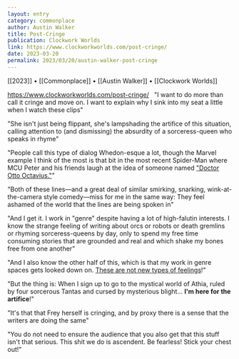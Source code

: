 ```yaml
---
layout: entry
category: commonplace
author: Austin Walker
title: Post-Cringe
publication: Clockwork Worlds
link: https://www.clockworkworlds.com/post-cringe/
date: 2023-03-20
permalink: 2023/03/20/austin-walker-post-cringe
---
```


[[2023]] • [[Commonplace]] • [[Austin Walker]] • [[Clockwork Worlds]]

https://www.clockworkworlds.com/post-cringe/
 
"I want to do more than call it cringe and move on. I want to explain why I sink into my seat a little when I watch these clips"

"She isn't just being flippant, she's lampshading the artifice of this situation, calling attention to (and dismissing) the absurdity of a sorceress-queen who speaks in rhyme"

"People call this type of dialog Whedon-esque a lot, though the Marvel example I think of the most is that bit in the most recent Spider-Man where MCU Peter and his friends laugh at the idea of someone named ["Doctor Otto Octavius."](https://youtu.be/fGlNYD-mwvE)"

"Both of these lines—and a great deal of similar smirking, snarking, wink-at-the-camera style comedy—miss for me in the same way: They feel ashamed of the world that the lines are being spoken in"

"And I get it. I work in "genre" despite having a lot of high-falutin interests. I know the strange feeling of writing about orcs or robots or death gremlins or rhyming sorceress-queens by day, only to spend my free time consuming stories that are grounded and real and which shake my bones free from one another"

"And I also know the other half of this, which is that my work in genre spaces gets looked down on. [These are not new types of feelings](https://www.mhpbooks.com/kazuo-ishiguro-is-worried-ursula-k-le-guin-is-insulted/)!"

"But the thing is: When I sign up to go to the mystical world of Athia, ruled by four sorcerous Tantas and cursed by mysterious blight... **I'm here for the artifice**!"

"It's that that Frey herself is cringing, and by proxy there is a sense that the writers are doing the same"

"You do not need to ensure the audience that you also get that this stuff isn't that serious. This shit we do is ascendent. Be fearless! Stick your chest out!"
